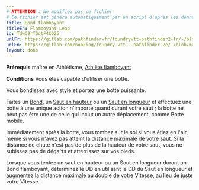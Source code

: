 ```yaml
---
# ATTENTION : Ne modifiez pas ce fichier
# Ce fichier est généré automatiquement par un script d'après les données du module Foundry VTT officiel et de sa traduction
title: Bond flamboyant
titleEn: Flamboyant Leap
id: TdwC9rTGgtF4CQ25
urlFr: https://gitlab.com/pathfinder-fr/foundryvtt-pathfinder2-fr/-/blob/master/data/feats/TdwC9rTGgtF4CQ25.htm
urlEn: https://gitlab.com/hooking/foundry-vtt---pathfinder-2e/-/blob/master/packs/data/feats.db/flamboyant-leap.json
layout: dons
---
```

**Prérequis** maître en Athlétisme, [Athlète flamboyant](athlète-flamboyant.html)

**Conditions** Vous êtes capable d'utiliser une botte.

Vous bondissez avec style et portez une botte puissante.

Faites un [Bond](../actions/bondir.html), un [Saut en hauteur](../actions/sauter-en-hauteur.html) ou un [Saut en longueur](../actions/sauter-en-longueur.html) et effectuez une botte à une unique action n'importe quand durant votre saut ; la botte ne peut pas être une de celle qui inclut un autre déplacement, comme Botte mobile.

Immédiatement après la botte, vous tombez sur le sol si vous étiez en l'air, même si vous n'avez pas atteint la distance maximale de votre saut. Si la distance de chute n'est pas de plus de la hauteur de votre saut, vous ne subissez pas de déga^ts et atterrissez sur vos pieds.

Lorsque vous tentez un saut en hauteur ou un Saut en longueur durant un Bond flamboyant, déterminez le DD en utilisant le DD du Saut en longueur et augmentez la distance maximale au double de votre Vitesse, au lieu de juste votre Vitesse.
